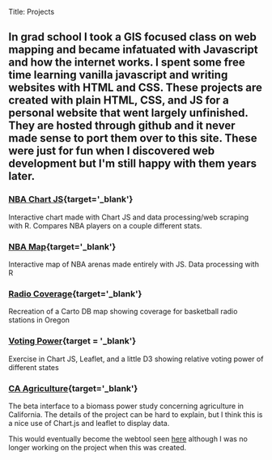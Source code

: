 Title: Projects

## In grad school I took a GIS focused class on web mapping and became infatuated with Javascript and how the internet works. I spent some free time learning vanilla javascript and writing websites with HTML and CSS. These projects are created with plain HTML, CSS, and JS for a personal website that went largely unfinished. They are hosted through github and it never made sense to port them over to this site. These were just for fun when I discovered web development but I'm still happy with them years later.

### [NBA Chart JS](https://mxblsdl.github.io/urls/nba_stats.html){target='_blank'}

Interactive chart made with Chart JS and data processing/web scraping with R. Compares NBA players on a couple different stats.

### [NBA Map](https://mxblsdl.github.io/nba_fission/){target='_blank'}


Interactive map of NBA arenas made entirely with JS. Data processing with R

### [Radio Coverage](https://mxblsdl.github.io/urls/or_radio/){target='_blank'}

Recreation of a Carto DB map showing coverage for basketball radio stations in Oregon

### [Voting Power](https://mxblsdl.github.io/urls/voting_power.html){target = '_blank'}

Exercise in Chart JS, Leaflet, and a little D3 showing relative voting power of different states

### [CA Agriculture](https://mxblsdl.github.io/urls/ag.html){target='_blank'}

The beta interface to a biomass power study concerning agriculture in California. The details of the project can be hard to explain, but I think this is a nice use of Chart.js and leaflet to display data.    

This would eventually become the webtool seen [here](https://cbrec.schatzcenter.org/forest/forestry.html) although I was no longer working on the project when this was created.